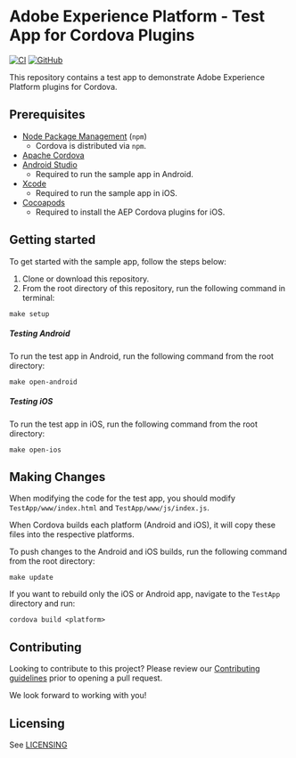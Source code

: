 # Adobe Experience Platform - Test App for Cordova Plugins

[![CI](https://github.com/adobe/cordova-acpsample/workflows/CI/badge.svg)](https://github.com/adobe/cordova-acpsample/actions)
[![GitHub](https://img.shields.io/github/license/adobe/cordova-acpsample)](https://github.com/adobe/cordova-acpsample/blob/master/LICENSE)

This repository contains a test app to demonstrate Adobe Experience Platform plugins for Cordova.

## Prerequisites

- [Node Package Management](https://www.npmjs.com/) (`npm`)
    - Cordova is distributed via `npm`.
- [Apache Cordova](https://cordova.apache.org/#getstarted)
- [Android Studio](https://developer.android.com/studio/)
    - Required to run the sample app in Android.
- [Xcode](https://apps.apple.com/us/app/xcode/id497799835)
    - Required to run the sample app in iOS.
- [Cocoapods](https://cocoapods.org/)
    - Required to install the AEP Cordova plugins for iOS.

## Getting started

To get started with the sample app, follow the steps below:

1. Clone or download this repository.
1. From the root directory of this repository, run the following command in terminal:
```
make setup
```

##### Testing Android

To run the test app in Android, run the following command from the root directory:

 ```
make open-android
 ```

##### Testing iOS

To run the test app in iOS, run the following command from the root directory:

```
make open-ios
```

## Making Changes

When modifying the code for the test app, you should modify `TestApp/www/index.html` and `TestApp/www/js/index.js`.

When Cordova builds each platform (Android and iOS), it will copy these files into the respective platforms.

To push changes to the Android and iOS builds, run the following command from the root directory:

```
make update
```

If you want to rebuild only the iOS or Android app, navigate to the `TestApp` directory and run:

```
cordova build <platform>
```

## Contributing

Looking to contribute to this project? Please review our [Contributing guidelines](.github/CONTRIBUTING.md) prior to opening a pull request.  

We look forward to working with you!

## Licensing  

See [LICENSING](LICENSE)
